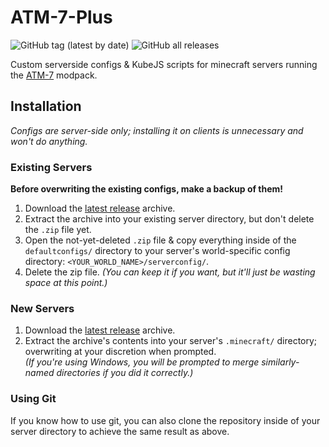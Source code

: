# ATM-7-Plus
![GitHub tag (latest by date)](https://img.shields.io/github/v/tag/radj307/ATM-7-Plus?label=latest&style=flat-square)
![GitHub all releases](https://img.shields.io/github/downloads/radj307/ATM-7-Plus/total?style=flat-square)

Custom serverside configs &amp; KubeJS scripts for minecraft servers running the [ATM-7](https://github.com/AllTheMods/ATM-7) modpack.


## Installation

*Configs are server-side only; installing it on clients is unnecessary and won't do anything.*

### Existing Servers

**Before overwriting the existing configs, make a backup of them!**

 1. Download the [latest release](https://github.com/radj307/ATM-7-Plus/releases/latest) archive.
 2. Extract the archive into your existing server directory, but don't delete the `.zip` file yet.
 3. Open the not-yet-deleted `.zip` file & copy everything inside of the `defaultconfigs/` directory to your server's world-specific config directory: `<YOUR_WORLD_NAME>/serverconfig/`.  
 4. Delete the zip file. *(You can keep it if you want, but it'll just be wasting space at this point.)*

### New Servers

 1. Download the [latest release](https://github.com/radj307/ATM-7-Plus/releases/latest) archive.
 2. Extract the archive's contents into your server's `.minecraft/` directory; overwriting at your discretion when prompted.  
    *(If you're using Windows, you will be prompted to merge similarly-named directories if you did it correctly.)*

### Using Git
If you know how to use git, you can also clone the repository inside of your server directory to achieve the same result as above.
